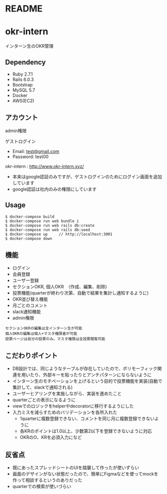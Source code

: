 # README

# okr-intern
インターン生のOKR管理

## Dependency
* Ruby 2.7.1
* Rails 6.0.3
* Bootstrap
* MySQL 5.7
* Docker
* AWS(EC2)

## アカウント
admin権限

ゲストログイン
* Email: test@gmail.com
* Password: test00

okr-intern : http://www.okr-intern.xyz/

* 本来はgoogle認証のみですが、ゲストログインのためにログイン画面を追加しています
* google認証は社内のみの権限にしています

## Usage
```
$ docker-compose build
$ docker-compose run web bundle i
$ docker-compose run web rails db:create
$ docker-compose run web rails db:seed
$ docker-compose up     // http://localhost:3001
$ docker-compose down
```

## 機能
* ログイン
* 会員登録
* ユーザー登録
* セクションOKR, 個人OKR　（作成、編集、削除)
* 投票機能(quarterが終わり次第、自動で結果を集計し通知するように)
* OKR並び替え機能
* 月ごとのコメント
* slack通知機能
* admin権限
```
セクションOKRの編集は全インターン生が可能
個人OKRの編集は個人+マスタ権限者が可能
投票ページは自分の投票のみ。マスタ権限は全投票閲覧可能
```

## こだわりポイント
* DB設計では、同じようなテーブルが存在していたので、ポリモーフィック関連を用いたり、外部キーを貼ったりとアンチパターンにならないように
* インターン生のモチベーションを上げるという目的で投票機能を実装(自動で集計して、slackで通知される)
* ユーザーヒアリングを実施しながら、実装を進めたこと
* quarterごとの表示になるように
* viewでのロジックをhelperやdecoratorに移行するようにした
* 入力ミスを減らすためのバリデーションを各所入れた
  * 1quarterに複数登録できない、コメントを同じ月に複数登録できないように
  * 各KRのポイントは1.0以上、少数第2以下を登録できないように対応
  * OKRのO、KRを必須入力になど

## 反省点
* 既にあったスプレッドシートのUIを踏襲して作ったが使いずらい
* 画面のデザインがない状態だったので、簡単にFigmaなどを使ってmockを作って相談するというのありだった
* quarterでの検索が使いづらい
